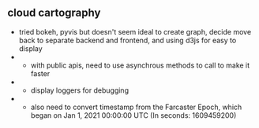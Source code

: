 ## cloud cartography

* tried bokeh, pyvis but doesn't seem ideal to create graph, decide move back to separate backend and frontend, and using d3js for easy to display
* * with public apis, need to use asynchrous methods to call to make it faster
* * display loggers for debugging
* * also need to convert timestamp from the Farcaster Epoch, which began on Jan 1, 2021 00:00:00 UTC (In seconds: 1609459200)
